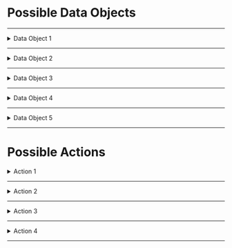
# Possible Data Objects


---
<details>
<summary>Data Object 1</summary>



```
  int-airports {
      type = CsvFileDataObject
      path = "data/~{id}"
      table {
          db = "default"
          name = "int_airports"
          primaryKey = [ident]
      }
  }

```


</details>

---

<details>
<summary>Data Object 2</summary>



```
  int_airports {
      type = DeltaLakeTableDataObject
      path = "data/~{id}"
      table {
          db = "default"
          name = "int_airports"
          primaryKey = [ident]
      }
  }
```



</details>

---

<details>
<summary>Data Object 3</summary>



```
  btl_elevation { 
    type = CsvFileDataObject
    sparkRepartition { #This will create only one .csv file and not many!
      numberOfTasksPerPartition=1
      filename="elevation.csv"
    }
    csvOptions {
      mode=failfast
    }
  }
```


</details>

---


<details>
<summary>Data Object 4</summary>



```
  btl_airports_elevation { 
    type = CsvFileDataObject
    path = ${env.datalakeprefix}"/~{id}"
    sparkRepartition { #This will create only one .csv file and not many!
      numberOfTasksPerPartition=1
      filename="elevation.csv"
    }
    csvOptions {
      mode=failfast
    }
  }
```

</details>

---

<details>
<summary>Data Object 5</summary>



```
  ext-airports-table {
    type = JDBCTableDataObject
    connectionId = elevationServerConnection
    db = "elevation_db"
    table = {
      name = "Hinweis"
    }
  }
```

</details>

---

#  Possible Actions

<details>
<summary>Action 1</summary>



```
  export-elevations {
    type = CopyAction
    inputId = btl_airports_elevation
    outputId = stg_airports
    transformers = [{
      type = SQLDfTransformer
      code = "select name, elevation_ft, (elevation_ft / 3.281) as elevation_meters from stg_airports" #Tricky, do not use comma but decimal point ;-)
    }]
  }
```

</details>

---

<details>
<summary>Action 2</summary>


```
  export-airport-elevations {
    type = CopyAction
    inputId = stg_airports
    outputId = btl_airports_elevation
    transformers = [{
      type = SQLDfTransformer
      code = "select name, elevation_ft, (elevation_ft / 3.281) as elevation_meters from stg_airports" #Tricky, do not use comma but decimal point ;-)
    }]
  }
```

</details>

---

<details>
<summary>Action 3</summary>


```
  transform-airports {
    type = HistorizeAction
    inputId = stg_airports
    outputId = int_airports
    transformers = [{
      type = SQLDfTransformer
      SQLScript = "select ident, name, latitude_deg, longitude_deg from stg_airports"
    }]
  }
```

</details>

---

<details>
<summary>Action 4</summary>


```
  historize-airports {
    type = HistorizeAction
    inputId = stg_airports
    outputId = int_airports
    transformers = [{
      type = SQLDfTransformer
      code = "select ident, name, latitude_deg, longitude_deg from stg_airports"
    }]
  }
```

</details>

---



